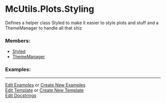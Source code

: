 # <a id="McUtils.Plots.Styling">McUtils.Plots.Styling</a>
    
Defines a helper class Styled to make it easier to style plots and stuff and a ThemeManager to handle all that shiz

### Members:

  - [Styled](Styling/Styled.md)
  - [ThemeManager](Styling/ThemeManager.md)

### Examples:



___

[Edit Examples](https://github.com/McCoyGroup/References/edit/gh-pages/Documentation/examples/McUtils/Plots/Styling.md) or 
[Create New Examples](https://github.com/McCoyGroup/References/new/gh-pages/?filename=Documentation/examples/McUtils/Plots/Styling.md) <br/>
[Edit Template](https://github.com/McCoyGroup/References/edit/gh-pages/Documentation/templates/McUtils/Plots/Styling.md) or 
[Create New Template](https://github.com/McCoyGroup/References/new/gh-pages/?filename=Documentation/templates/McUtils/Plots/Styling.md) <br/>
[Edit Docstrings](https://github.com/McCoyGroup/McUtils/edit/master/Plots/Styling/__init__.py?message=Update%20Docs)
